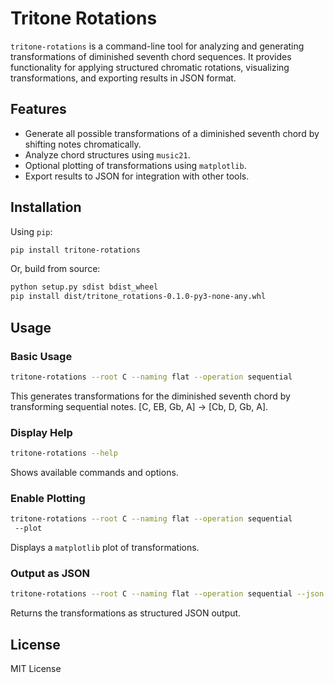 # Tritone Rotations

`tritone-rotations` is a command-line tool for analyzing and generating transformations of diminished seventh chord sequences. It provides functionality for applying structured chromatic rotations, visualizing transformations, and exporting results in JSON format.

## Features

- Generate all possible transformations of a diminished seventh chord by shifting notes chromatically.
- Analyze chord structures using `music21`.
- Optional plotting of transformations using `matplotlib`.
- Export results to JSON for integration with other tools.

## Installation

Using `pip`:
```bash
pip install tritone-rotations
```

Or, build from source:
```bash
python setup.py sdist bdist_wheel
pip install dist/tritone_rotations-0.1.0-py3-none-any.whl
```

## Usage

### Basic Usage
```bash
tritone-rotations --root C --naming flat --operation sequential
```
This generates transformations for the diminished seventh chord by transforming sequential notes. [C, EB, Gb, A] -> [Cb, D, Gb, A].

### Display Help
```bash
tritone-rotations --help
```
Shows available commands and options.

### Enable Plotting
```bash
tritone-rotations --root C --naming flat --operation sequential
 --plot
```
Displays a `matplotlib` plot of transformations.

### Output as JSON
```bash
tritone-rotations --root C --naming flat --operation sequential --json
```
Returns the transformations as structured JSON output.

## License
MIT License
